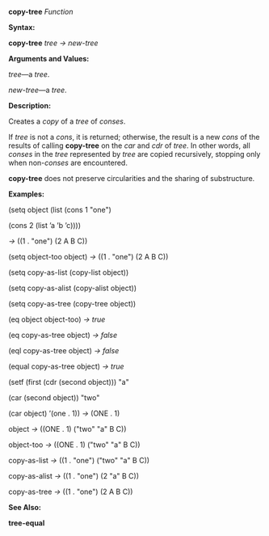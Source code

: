 **copy-tree** *Function* 

**Syntax:** 

**copy-tree** *tree → new-tree* 

**Arguments and Values:** 

*tree*—a *tree*. 

*new-tree*—a *tree*. 

**Description:** 

Creates a *copy* of a *tree* of *conses*. 

If *tree* is not a *cons*, it is returned; otherwise, the result is a new *cons* of the results of calling **copy-tree** on the *car* and *cdr* of *tree*. In other words, all *conses* in the *tree* represented by *tree* are copied recursively, stopping only when non-*conses* are encountered. 

**copy-tree** does not preserve circularities and the sharing of substructure. 

**Examples:** 

(setq object (list (cons 1 "one") 



 

 

(cons 2 (list ’a ’b ’c)))) 

*→* ((1 . "one") (2 A B C)) 

(setq object-too object) *→* ((1 . "one") (2 A B C)) 

(setq copy-as-list (copy-list object)) 

(setq copy-as-alist (copy-alist object)) 

(setq copy-as-tree (copy-tree object)) 

(eq object object-too) *→ true* 

(eq copy-as-tree object) *→ false* 

(eql copy-as-tree object) *→ false* 

(equal copy-as-tree object) *→ true* 

(setf (first (cdr (second object))) "a" 

(car (second object)) "two" 

(car object) ’(one . 1)) *→* (ONE . 1) 

object *→* ((ONE . 1) ("two" "a" B C)) 

object-too *→* ((ONE . 1) ("two" "a" B C)) 

copy-as-list *→* ((1 . "one") ("two" "a" B C)) 

copy-as-alist *→* ((1 . "one") (2 "a" B C)) 

copy-as-tree *→* ((1 . "one") (2 A B C)) 

**See Also:** 

**tree-equal** 

